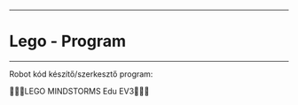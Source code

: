 ------------
# Lego - Program
------------
Robot kód készítő/szerkesztő program:

👨🏻‍💻LEGO MINDSTORMS Edu EV3👨🏻‍💻
